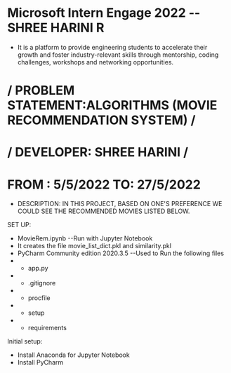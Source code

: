 # Microsoft Intern Engage 2022 -- SHREE HARINI R
* It is a platform to provide engineering students to accelerate their growth and foster industry-relevant skills through mentorship, coding challenges, workshops and networking opportunities.

# / PROBLEM STATEMENT:ALGORITHMS (MOVIE RECOMMENDATION SYSTEM) /
# / DEVELOPER: SHREE HARINI /
#  FROM : 5/5/2022 TO: 27/5/2022
* DESCRIPTION:  IN THIS PROJECT, BASED ON ONE'S PREFERENCE WE COULD SEE THE RECOMMENDED MOVIES LISTED BELOW. 

SET UP:
* MovieRem.ipynb --Run with Jupyter Notebook
* It creates the file movie_list_dict.pkl and similarity.pkl 
* PyCharm Community edition 2020.3.5 --Used to Run the following files
* * app.py
* * .gitignore
* * procfile
* * setup
* * requirements

Initial setup:
* Install Anaconda for Jupyter Notebook
* Install PyCharm
